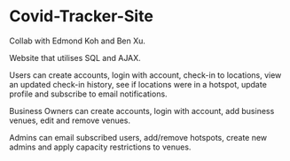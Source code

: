 # Covid-Tracker-Site
Collab with Edmond Koh and Ben Xu.

Website that utilises SQL and AJAX.

Users can create accounts, login with account, check-in to locations, view an updated check-in history, see if locations were in a hotspot, update profile and subscribe to email notifications.

Business Owners can create accounts, login with account, add business venues, edit and remove venues.

Admins can email subscribed users, add/remove hotspots, create new admins and apply capacity restrictions to venues.
